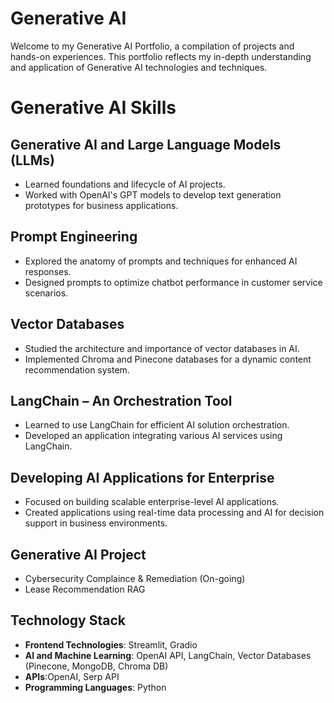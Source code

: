 # Generative AI 

Welcome to my Generative AI Portfolio, a compilation of projects and hands-on experiences. This portfolio reflects my in-depth understanding and application of Generative AI technologies and techniques.

# Generative AI Skills

## Generative AI and Large Language Models (LLMs)
- Learned foundations and lifecycle of AI projects.
- Worked with OpenAI's GPT models to develop text generation prototypes for business applications.

## Prompt Engineering
- Explored the anatomy of prompts and techniques for enhanced AI responses.
- Designed prompts to optimize chatbot performance in customer service scenarios.

## Vector Databases
- Studied the architecture and importance of vector databases in AI.
- Implemented Chroma and Pinecone databases for a dynamic content recommendation system.

## LangChain – An Orchestration Tool
- Learned to use LangChain for efficient AI solution orchestration.
- Developed an application integrating various AI services using LangChain.

## Developing AI Applications for Enterprise
- Focused on building scalable enterprise-level AI applications.
- Created applications using real-time data processing and AI for decision support in business environments.

## Generative AI Project
- Cybersecurity Complaince & Remediation (On-going)
- Lease Recommendation RAG

## Technology Stack
- **Frontend Technologies**: Streamlit, Gradio
- **AI and Machine Learning**: OpenAI API, LangChain, Vector Databases (Pinecone, MongoDB, Chroma DB)
- **APIs**:OpenAI, Serp API
- **Programming Languages**: Python